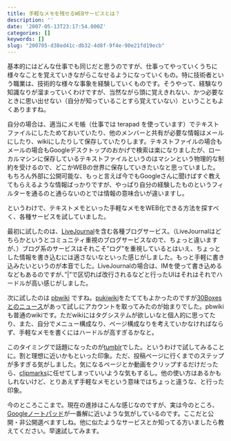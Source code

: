 ```yaml
---
title: 手軽なメモを残せるWEBサービスとは？
description: ''
date: '2007-05-13T23:17:54.000Z'
categories: []
keywords: []
slug: "200705-d38ed41c-db32-4d8f-9f4e-90e21fd19ecb"
---
```

基本的にはどんな仕事でも同じだと思うのですが、仕事ってやっていくうちに様々なことを覚えていきながらこなせるようになっていくもの。特に技術者という職業は、技術的な様々な事象を経験していくものです。そうやって、経験なり知識なりが溜まっていくわけですが、当然ながら頭に覚えきれない、かつ必要なときに思い出せない（自分が知っていることすら覚えていない）ということもよくありますね。

自分の場合は、適当にメモ帳（仕事では terapad を使っています）でテキストファイルにしたためておいていたり、他のメンバーと共有が必要な情報はメールにしたり、wikiにしたりして保存していたりします。テキストファイルの場合もメールの場合もGoogleデスクトップのおかげで検索は楽になりましたが、ローカルマシンに保存しているテキストファイルというのはマシンという物理的な制約を受けるので、どこかWEBの世界に保存していきたいなと思っていました。もちろん外部に公開可能な、もっと言えば今でもGoogleさんに聞けばすぐ教えてもらえるような情報ばっかりですが、やっぱり自分の経験したものというフィルターを通るのと通らないのとでは情報の意味合いが違いますし。

というわけで、テキストメモといった手軽なメモをWEB化できる方法を探すべく、各種サービスを試していました。

最初に試したのは、[LiveJournal](http://www.livejournal.com/)を含む各種ブログサービス。（LiveJournalはどちらかというとコミュニティ重視のブログサービスなので、ちょっと違いますが、）ブログ系のサービスはそれこそ”ログ”を重視しているとはいえ、ちょっとした情報を書き込むには適さないなといった感じがしました。もっと手軽に書き込みたいというのが本音でした。LiveJournalの場合は、IMを使って書き込めるなどもあるのですが、”|”で区切れば改行されるなどと行ったUIはそれはそれでハードルが高い感じがしました。

次に試したのは [pbwiki](http://pbwiki.com/) ですね。[pukiwiki](http://pukiwiki.sourceforge.jp/)をたててもよかったのですが[30Boxesとのニュース](http://30boxes.com/blog/index.php/2007/04/09/power-twitter-by-30-boxes/)があって試しにアカウントを取ってみたのが始まりでした。pbwikiも普通のwikiです。ただwikiにはタグシステムが欲しいなと個人的に思ってたり、また、自分でメニュー構成なり、ページ構成なりを考えていかなければならず、手軽なメモを書くにはハードルが高すぎるかなと。

このタイミングで話題になったのが[tumblr](http://www.tumblr.com/)でした。というわけで試してみることに。割と理想に近いかもといった印象。ただ、投稿ページに行くまでのステップが多すぎる気がしました。気になるページとか動画をクリップするだけだったら、[clipmarks](http://clipmarks.com/)に任せてしまっていいような気もするし。他の使い方はあるかもしれないけど、とりあえず手軽なメモという意味ではちょっと違うな、と行った印象。

今のところここまで。現在の進捗はこんな感じなのですが、実は今のところ、[Googleノートパッド](http://www.google.com/notebook/)が一番解に近いような気がしているのです。ここだと公開・非公開選べますしね。他に似たようなサービスとか知ってる方いましたら教えてください。早速試してみます。
